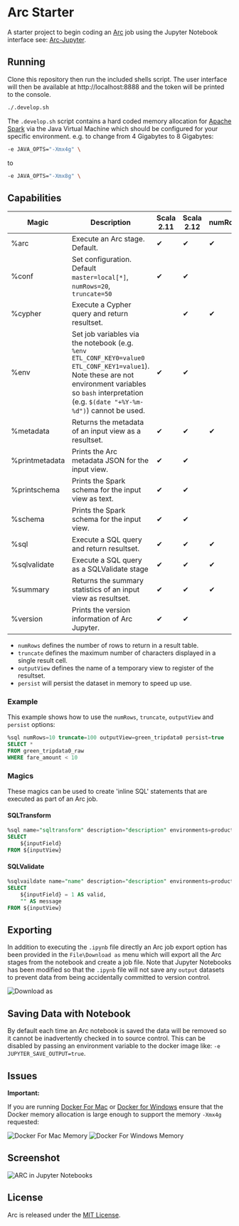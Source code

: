 # Arc Starter

A starter project to begin coding an [Arc](https://github.com/tripl-ai/arc) job using the Jupyter Notebook interface see: [Arc-Jupyter](https://github.com/tripl-ai/arc-jupyter).

## Running

Clone this repository then run the included shells script. The user interface will then be available at http://localhost:8888 and the token will be printed to the console.

```bash
./.develop.sh
```

The `.develop.sh` script contains a hard coded memory allocation for [Apache Spark](https://spark.apache.org/) via the Java Virtual Machine which should be configured for your specific environment. e.g. to change from 4 Gigabytes to 8 Gigabytes:

```bash
-e JAVA_OPTS="-Xmx4g" \
```

to 

```bash
-e JAVA_OPTS="-Xmx8g" \
```

## Capabilities

| Magic          | Description                                                                                | Scala 2.11 | Scala 2.12 | numRows | truncate | outputView |
|----------------|--------------------------------------------------------------------------------------------|------------|------------|---------|----------|------------|
| %arc           | Execute an Arc stage. Default.                                                             | ✔          | ✔          | ✔       | ✔        | ✔          |
| %conf          | Set configuration. Default `master=local[*]`, `numRows=20`, `truncate=50`                  | ✔          | ✔          |         |          |            |
| %cypher        | Execute a Cypher query and return resultset.                                               |            | ✔          | ✔       | ✔        | ✔          |
| %env           | Set job variables via the notebook (e.g. `%env ETL_CONF_KEY0=value0 ETL_CONF_KEY1=value1`). Note these are not environment variables so `bash` interpretation (e.g. `$(date "+%Y-%m-%d")`) cannot be used. | ✔          | ✔          |         |          |            |
| %metadata      | Returns the metadata of an input view as a resultset.                                      | ✔          | ✔          | ✔       | ✔        | ✔          |
| %printmetadata | Prints the Arc metadata JSON for the input view.                                           | ✔          | ✔          |         |          |            |
| %printschema   | Prints the Spark schema for the input view as text.                                        | ✔          | ✔          |         |          |            |
| %schema        | Prints the Spark schema for the input view.                                                | ✔          | ✔          |         |          |            |
| %sql           | Execute a SQL query and return resultset.                                                  | ✔          | ✔          | ✔       | ✔        | ✔          |
| %sqlvalidate   | Execute a SQL query as a SQLValidate stage                                                 | ✔          | ✔          | ✔       | ✔        | ✔          |
| %summary       | Returns the summary statistics of an input view as resultset.                              | ✔          | ✔          | ✔       | ✔        | ✔          |
| %version       | Prints the version information of Arc Jupyter.                                             | ✔          | ✔          |         |          |            |


- `numRows` defines the number of rows to return in a result table.
- `truncate` defines the maximum number of characters displayed in a single result cell.
- `outputView` defines the name of a temporary view to register of the resultset.
- `persist` will persist the dataset in memory to speed up use.

### Example

This example shows how to use the `numRows`, `truncate`, `outputView` and `persist` options:

```sql
%sql numRows=10 truncate=100 outputView=green_tripdata0 persist=true
SELECT * 
FROM green_tripdata0_raw
WHERE fare_amount < 10
```

### Magics

These magics can be used to create 'inline SQL' statements that are executed as part of an Arc job.

#### SQLTransform

```sql
%sql name="sqltransform" description="description" environments=production,test outputView=example persist=true sqlParams=inputView=customer,inputField=id
SELECT
    ${inputField}
FROM ${inputView}
```

#### SQLValidate

```sql
%sqlvaildate name="name" description="description" environments=production,test sqlParams=inputView=customer,inputField=id
SELECT
    ${inputField} = 1 AS valid,
    "" AS message
FROM ${inputView}
```

## Exporting

In addition to executing the `.ipynb` file directly an Arc job export option has been provided in the `File\Download as` menu which will export all the Arc stages from the notebook and create a job file. Note that Jupyter Notebooks has been modified so that the `.ipynb` file will not save any `output` datasets to prevent data from being accidentally committed to version control.

![Download as](./.img/download_as.png)

## Saving Data with Notebook

By default each time an Arc notebook is saved the data will be removed so it cannot be inadvertently checked in to source control. This can be disabled by passing an environment variable to the docker image like: `-e JUPYTER_SAVE_OUTPUT=true`.

## Issues

**Important:**

If you are running [Docker For Mac](https://docs.docker.com/docker-for-mac/) or [Docker for Windows](https://docs.docker.com/docker-for-windows/) ensure that the Docker memory allocation is large enough to support the memory `-Xmx4g` requested:

![Docker For Mac Memory](./.img/prefs-advanced.png)
![Docker For Windows Memory](./.img/settings-advanced.png)

## Screenshot

![ARC in Jupyter Notebooks](./.img/screenshot.png)

## License

Arc is released under the [MIT License](https://opensource.org/licenses/MIT).
